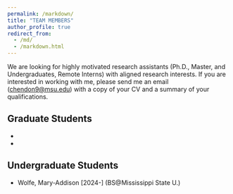 ```yaml
---
permalink: /markdown/
title: "TEAM MEMBERS"
author_profile: true
redirect_from: 
  - /md/
  - /markdown.html
---
```


We are looking for highly motivated research assistants (Ph.D., Master, and Undergraduates, Remote Interns) with aligned research interests. If you are interested in working with me, please send me an email (chendon9@msu.edu) with a copy of your CV and a summary of your qualifications.


## Graduate Students
- 
- 

## Undergraduate Students
- Wolfe, Mary-Addison [2024-] (BS@Mississippi State U.)

